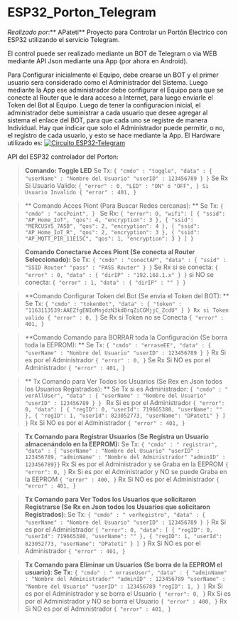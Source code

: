 # ESP32_Porton_Telegram
*Realizado por*:** APateti**
Proyecto para Controlar un Portón Electrico con ESP32 utilizando el servicio Telegram.

El control puede ser realizado mediante un BOT de Telegram o via WEB mediante API Json mediante una App (por ahora en Android).

Para Configurar inicialmente el Equipo, debe crearse un BOT y el primer usuario sera considerado como el Administrador del Sistema. Luego mediante la App ese administrador debe configurar el Equipo para que se conecte al Router que le dara acceso a Internet, para luego enviarle el Token del Bot al Equipo. Luego de tener la configuracion inicial, el administrador debe suministrar a cada usuario que desee agregar al sistema el enlace del BOT, para que cada uno se registre de manera Individual. Hay que indicar que solo el Administrador puede permitir, o no, el registro de cada usuario, y esto se hace mediante la App.
El Hardware utilizado es:
[![Circuito ESP32-Telegram](Circuito "Circuito ESP32-Telegram")](https://user-images.githubusercontent.com/50499248/113419461-7c509c80-9395-11eb-9cd4-4d92ae791c15.jpg "Circuito ESP32-Telegram")

API del ESP32 controlador del Porton:
> **Comando: Toggle LED**
Se Tx:
`{ "cmdo" : "toggle", "data" : { "userName" : "Nombre del Usuario" "userID" : 123456789 } }`
Se Rx
Si Usuario Valido: 
`{ "error" : 0, "LED" : "ON" ó "OFF", } Si Usuario Invalido { "error" : 401, }`

>** Comando  Acces Piont (Para Buscar Redes cercanas): **
Se Tx:
`{ "cmdo" : "accPoint", } `
Se Rx: 
`{ "error": 0, "wifi": [ { "ssid": "AP_Home_IoT", "qos": 4, "encryption": 3 }, { "ssid": "MERCUSYS_7A5B", "qos": 2, "encryption": 4 }, { "ssid": "AP_Home_IoT_R", "qos": 2, "encryption": 3 }, { "ssid": "AP_MQTT_PIR_11E15C", "qos": 1, "encryption": 3 } ] } `

> **Comando Conectarse Acces Piont (Se conecta al Router Seleccionado):**
Se Tx:
`{ "cmdo" : "conectAP", "data" : { "ssid" : "SSID Router" "pass" : "PASS Router" } }`
Se Rx 
si se conecta: 
`{ "error" : 0, "data" : { "dirIP" : "192.168.1.x" } }`
si NO se conecta: 
`{ "error" : 1, "data" : { "dirIP" : "" } }`

> **Comando Configurar Token del Bot (Se envia el Token del BOT): **
Se Tx:
`{ "cmdo" : "tokenBot", "data" : { "token" : "1163113539:AAEZfgENIoMnjdzN3kdBrqZiCGMjjC_ZcdU" } } Rx si Token valido { "error" : 0, }`
Se Rx si Token no se Conecta
`{ "error" : 401, }`

> **Comando Comando para BORRAR toda la Configuración (Se borra toda la EEPROM): **
Se Tx:
`{ "cmdo" : "erraseEE", "data" : { "userName" : "Nombre del Usuario" "userID" : 123456789 } }`
Rx Si es por el Administrador 
`{ "error" : 0, }`
Se Rx Si NO es por el Administrador 
`{ "error" : 401, } `

>** Tx Comando para Ver Todos los Usuarios (Se Rex en Json todos los Usuarios Registrados): **
Se Tx si es Administrador:
`{ "cmdo" : " verAllUser", "data" : { "userName" : "Nombre del Usuario" "userID" : 123456789 } } `
Rx Si es por el Administrador 
`{ "error": 0, "data": [ { "regID": 0, "userId": 719665380, "userName": "" }, { "regID": 1, "userId": 823052773, "userName": "DPateti" } ] }`
Rx Si NO es por el Administrador
`{ "error" : 401, }`

> **Tx Comando para Registrar Usuarios (Se Registra un Usuario almacenándolo en la EEPROM):** 
Se Tx:
`{ "cmdo" : " registrar", "data" : { "userName" : "Nombre del Usuario" "userID" : 123456789, "adminName" : "Nombre del Administrador" "adminID" : 123456789}}`
Rx Si es por el Administrador y se Graba en la EEPROM 
`{ "error": 0, }`
Rx Si es por el Administrador y NO se puede Graba en la EEPROM
`{ "error" : 400, }`
Rx Si NO es por el Administrador
`{ "error" : 401, }`

> **Tx Comando para Ver Todos los Usuarios que solicitaron Registrarse (Se Rx en Json todos los Usuarios que solicitaron Registrados):**
Se Tx:
`{ "cmdo" : " verRegistro", "data" : { "userName" : "Nombre del Usuario" "userID" : 123456789 } }`
Rx Si es por el Administrador
`{ "error": 0, "data": [ { "regID": 0, "userId": 719665380, "userName": "" }, { "regID": 1, "userId": 823052773, "userName": "DPateti" } ] }`
Rx Si NO es por el Administrador
`{ "error" : 401, }`

> **Tx Comando para Eliminar un Usuarios (Se borra de la EEPROM el usuario):
Se Tx:**
`{ "cmdo" : " erraseUser", "data" : { "adminName" : "Nombre del Administrador" "adminID" : 123456789 "userName" : "Nombre del Usuario" "userID" : 123456789 "regID": 1, } }`
Rx Si es por el Administrador y se borra el Usuario
`{ "error": 0, }`
Rx Si es por el Administrador y NO se borra el Usuario
`{ "error" : 400, }`
Rx Si NO es por el Administrador
`{ "error" : 401, }`
